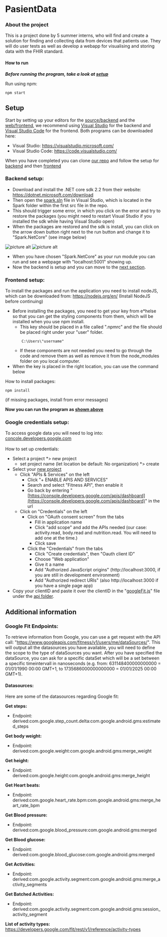 # PasientData

### About the project

This is a project done by 5 summer interns, who will find and create a solution for finding and collecting data from devices that patients use. They will do user tests as well as develop a webapp for visualising and storing data with the FHIR standard.

#### How to run ####

**_Before running the program, take a look at [setup](https://github.com/helsenorgelab/pasientdata#setup)_**

Run using npm:

```
npm start
```

## Setup ##

Start by setting up your editors for the [source/backend](https://github.com/helsenorgelab/pasientdata/tree/master/src/Spark) and the [web/frontend](https://github.com/helsenorgelab/pasientdata/tree/master/WEB/src), we recommend using [Visual Studio](https://visualstudio.microsoft.com/) for the backend and [Visual Studio Code](https://code.visualstudio.com/) for the frontend.
Both programs can be downloaded here:

- Visual Studio: https://visualstudio.microsoft.com/
- Visual Studio Code: https://code.visualstudio.com/

When you have completed you can clone [our repo](https://github.com/helsenorgelab/pasientdata.git) and follow the setup for [backend](https://github.com/helsenorgelab/pasientdata#backend*setup) and then [frontend](https://github.com/helsenorgelab/pasientdata#frontend*setup)

### Backend setup: ###

- Download and install the .NET core sdk 2.2 from their website: https://dotnet.microsoft.com/download
- Then open the [spark.sln](https://github.com/helsenorgelab/pasientdata/blob/master/src/Spark/Spark.sln) file in Visual Studio, which is located in the Spark folder within the first src file in the repo.
- This should trigger some error, in which you click on the error and try to restore the packages (you might need to restart Visual Studio if you installed the sdk while having Visual Studio open)
- When the packages are restored and the sdk is install, you can click on the arrow down button right next to the run button and change it to "Spark.NetCore" (see image below)

![picture alt](https://github.com/helsenorgelab/pasientdata/blob/master/Documentation%20images/runBefore.PNG "This is how it should look when you start")
![picture alt](https://github.com/helsenorgelab/pasientdata/blob/master/Documentation%20images/runAfter.PNG "This is how it should look after you have changed to Spark.NetCore")

- When you have chosen "Spark.NetCore" as your run module you can run and see a webpage with "localhost:5001" showing up.
- Now the backend is setup and you can move to the [next section](https://github.com/helsenorgelab/pasientdata#frontend*setup).

### Frontend setup: ###

To install the packages and run the application you need to install nodeJS, which can be downloaded from: https://nodejs.org/en/ (Install NodeJS before continuing)

- Before installing the packages, you need to get your key from e\*helse so that you can get the styling components from them, which will be installed when you use npm install.
  - This key should be placed in a file called ".npmrc" and the file should be placed right under your "user" folder.
  ```
      C:\Users\"username"
  ```
  - If these components are not needed you need to go through the code and remove them as well as remove it from the node_modules folder on you local computer.
- When the key is placed in the right location, you can use the command below

How to install packages:

```
npm install
```

(if missing packages, install from error messages)

**Now you can run the program as [shown above](https://github.com/helsenorgelab/pasientdata#how-to-run)**

### Google credentials setup: ###

To access google data you will need to log into: [concole.developers.google.com](https://console.developers.google.com/) <br/>
<br/>
How to set up credentials:

- Select a project \*> new project
  - set project name (let location be default: No organization) \*> create
- Select your [new project](https://console.developers.google.com/projectcreate?previousPage=%2Fapis%2Fdashboard%3Fproject%3Dehelse*247812&folder=&organizationId=0)
  - Click "APIs & Services" on the left
    - Click "+ ENABLE APIS AND SERVICES"
    - Search and select "Fitness API", then enable it
    - Go back by entering "[https://console.developers.google.com/apis/dashboard](https://console.developers.google.com/apis/dashboard)" in the url
  - Click on "Credentials" on the left
    - Click on "OAuth consent screen" from the tabs
      - Fill in application name
      - Click "add scope" and add the APIs needed (our case: activity.read, body.read and nutrition.read. You will need to add one at the time.)
      - Click save
    - Click the "Credentials" from the tabs
      - Click "Create credentials", then "Oauth client ID"
      - Choose "Web application"
      - Give it a name
      - Add "Authorized JavaScript origins" (http://localhost:3000, if you are still in development environment)
      - Add "Authorized redirect URIs" (also http://localhost:3000 if you have a single page app)
- Copy your clientID and paste it over the clientID in the "[googleFit.js](https://github.com/helsenorgelab/pasientdata/blob/master/WEB/src/api/googleFit.js)" file under the [api folder](https://github.com/helsenorgelab/pasientdata/tree/master/WEB/src/api).

## Additional information ##

### Google Fit Endpoints: ###

To retrieve information from Google, you can use a get request with the API call: "https://www.googleapis.com/fitness/v1/users/me/dataSources/". This will output all the datasources you have available, you will need to define the scope to the type of dataSources you want. After you have specified the dataSource, you can ask for a specific dataSet which will be a set between a specific timeintervall in nanoseconds (e.g. from: 631148400000000000 = 01/01/1990 00:00 GMT+1, to 1735686000000000000 = 01/01/2025 00:00 GMT+1).

#### Datasources: ####

Here are some of the datasources regarding Google fit:

**Get steps:**
- Endpoint: derived:com.google.step_count.delta:com.google.android.gms:estimated_steps

**Get body weight:**
- Endpoint: derived:com.google.weight:com.google.android.gms:merge_weight

**Get height:**
- Endpoint: derived:com.google.height:com.google.android.gms:merge_height

**Get Heart beats:**
- Endpoint: derived:com.google.heart_rate.bpm:com.google.android.gms:merge_heart_rate_bpm

**Get Blood pressure:**
- Endpoint: derived:com.google.blood_pressure:com.google.android.gms:merged

**Get Blood glucose:**
- Endpoint: derived:com.google.blood_glucose:com.google.android.gms:merged

**Get Activities:**
- Endpoint: derived:com.google.activity.segment:com.google.android.gms:merge_activity_segments

**Get Batched Activities:**
- Endpoint: derived:com.google.activity.segment:com.google.android.gms:session_activity_segment

**List of activity types:**
https://developers.google.com/fit/rest/v1/reference/activity-types
